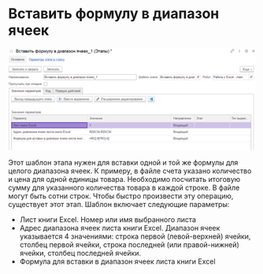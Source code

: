# Вставить формулу в диапазон ячеек

![](<../../../../.gitbook/assets/Вставить формулу в диапазон ячеек.png>)

Этот шаблон этапа нужен для вставки одной и той же формулы для целого диапазона ячеек. К примеру, в файле счета указано количество и цена для одной единицы товара.  Необходимо посчитать итоговую сумму для указанного количества товара в каждой строке. В файле могут быть сотни строк. Чтобы быстро произвести эту операцию, существует этот этап.  Шаблон включает следующие параметры:

* Лист книги Excel. Номер или  имя выбранного листа
* Адрес диапазона ячеек листа книги Excel.  Диапазон ячеек указывается 4 значениями: строка первой (левой-верхней) ячейки, столбец первой ячейки, строка последней (или правой-нижней) ячейки, столбец последней ячейки.&#x20;
* Формула для вставки в диапазон ячеек листа книги Excel
